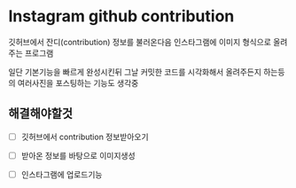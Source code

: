 # Instagram github contribution

깃허브에서 잔디(contribution) 정보를 불러온다음 인스타그램에 이미지 형식으로 올려주는 프로그램

일단 기본기능을 빠르게 완성시킨뒤 그날 커밋한 코드를 시각화해서 올려주든지 하는등의 여러사진을 포스팅하는 기능도 생각중  

## 해결해야할것

* [ ] 깃허브에서 contribution 정보받아오기

* [ ] 받아온 정보를 바탕으로 이미지생성

* [ ] 인스타그램에 업로드기능
